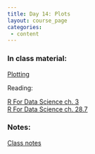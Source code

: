 ```yaml
---
title: Day 14: Plots
layout: course_page
categories:
 - content
---
```


### In class material: 
[Plotting](http://www.datacarpentry.org/R-ecology-lesson/04-visualization-ggplot2.html)  

Reading:

[R For Data Science ch. 3](http://r4ds.had.co.nz/data-visualisation.html)  
[R For Data Science ch. 28.7](http://r4ds.had.co.nz/graphics-for-communication.html#saving-your-plots)

### Notes:
[Class notes](../day14notes)
